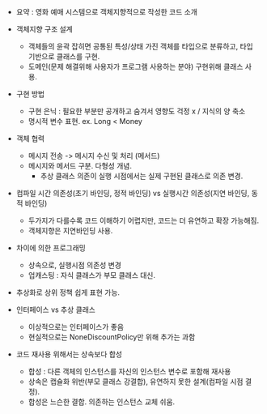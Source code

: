 * 요약 : 영화 예매 시스템으로 객체지향적으로 작성한 코드 소개

* 객체지향 구조 설계
	* 객체들의 윤곽 잡히면 공통된 특성/상태 가진 객체를 타입으로 분류하고, 타입 기반으로 클래스를 구현.
	* 도메인(문제 해결위해 사용자가 프로그램 사용하는 분야) 구현위해 클래스 사용.

* 구현 방법
	* 구현 은닉 : 필요한 부분만 공개하고 숨겨서 영향도 걱정 x / 지식의 양 축소
	* 명시적 변수 표현. ex. Long < Money

* 객체 협력
	* 메시지 전송 -> 메시지 수신 및 처리 (메서드)
	* 메시지와 메서드 구분. 다형성 개념.
		* 추상 클래스 의존이 실행 시점에서는 실제 구현된 클래스로 의존 변경.

* 컴파일 시간 의존성(초기 바인딩, 정적 바인딩) vs 실행시간 의존성(지연 바인딩, 동적 바인딩)
	* 두가지가 다를수록 코드 이해하기 어렵지만, 코드는 더 유연하고 확장 가능해짐.
	* 객체지향은 지연바인딩 사용.

* 차이에 의한 프로그래밍
	* 상속으로, 실행시점 의존성 변경
	* 업캐스팅 : 자식 클래스가 부모 클래스 대신.

* 추상화로 상위 정책 쉽게 표현 가능.

* 인터페이스 vs 추상 클래스
	* 이상적으로는 인터페이스가 좋음
	* 현실적으로는 NoneDiscountPolicy만 위해 추가는 과함

* 코드 재사용 위해서는 상속보다 합성
	* 합성 : 다른 객체의 인스턴스를 자신의 인스턴스 변수로 포함해 재사용
	* 상속은 캡슐화 위반(부모 클래스 강결합), 유연하지 못한 설계(컴파일 시점 결정).
	* 합성은 느슨한 결합. 의존하는 인스턴스 교체 쉬움.

